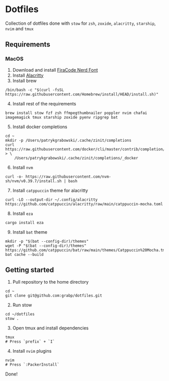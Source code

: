# Dotfiles

Collection of dotfiles done with `stow` for `zsh`, `zoxide`, `alacritty`, `starship`, `nvim` and `tmux`

## Requirements

### MacOS

1. Download and install [FiraCode Nerd Font](https://www.nerdfonts.com/font-downloads)
2. Install [Alacritty](https://github.com/alacritty/alacritty/releases)
3. Install brew

```shell
/bin/bash -c "$(curl -fsSL https://raw.githubusercontent.com/Homebrew/install/HEAD/install.sh)"
```

4. Install rest of the requirements

```shell
brew install stow fzf zsh ffmpegthumbnailer poppler nvim chafai imagemagick tmux starship zoxide pyenv ripgrep bat
```

5. Install docker completions

```shell
cd ~
mkdir -p /Users/patrykgrabowski/.cache/zinit/completions
curl https://raw.githubusercontent.com/docker/cli/master/contrib/completion/zsh/_docker > \
    /Users/patrykgrabowski/.cache/zinit/completions/_docker
```

6. Install `nvm`

```shell
curl -o- https://raw.githubusercontent.com/nvm-sh/nvm/v0.39.7/install.sh | bash
```

7. Install `catppuccin` theme for alacritty

```shell
curl -LO --output-dir ~/.config/alacritty https://github.com/catppuccin/alacritty/raw/main/catppuccin-mocha.toml
```

8. Install `eza`

```shell
cargo install eza
```

9. Install `bat` theme

```shell
mkdir -p "$(bat --config-dir)/themes"
wget -P "$(bat --config-dir)/themes" https://github.com/catppuccin/bat/raw/main/themes/Catppuccin%20Mocha.tmTheme
bat cache --build
```

## Getting started

1. Pull repository to the home directory

```shell
cd ~
git clone git@github.com:grabp/dotfiles.git
```

2. Run stow

```shell
cd ~/dotfiles
stow .
```

3. Open tmux and install dependencies

```shell
tmux
# Press `prefix` + `I`
```

4. Install `nvim` plugins

```shell
nvim
# Press `:PackerInstall`
```

Done!

